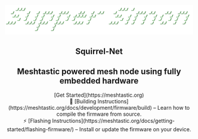<div align="center" markdown="1">
  <a href="https://meshtastic.org">
    <img src=".github/SupperSimon.png" alt="SupperSimon" width="800"/>
  </a>

  <h2 align="center">Squirrel-Net</h2>
  <h2 align="center">Meshtastic powered mesh node using fully embedded hardware</h2>
  
  <p>
    [Get Started](https://meshtastic.org) <br/>
    🔧 [Building Instructions](https://meshtastic.org/docs/development/firmware/build) – Learn how to compile the firmware from source. <br/>
    ⚡ [Flashing Instructions](https://meshtastic.org/docs/getting-started/flashing-firmware/) – Install or update the firmware on your device.
  </p>
</div>
